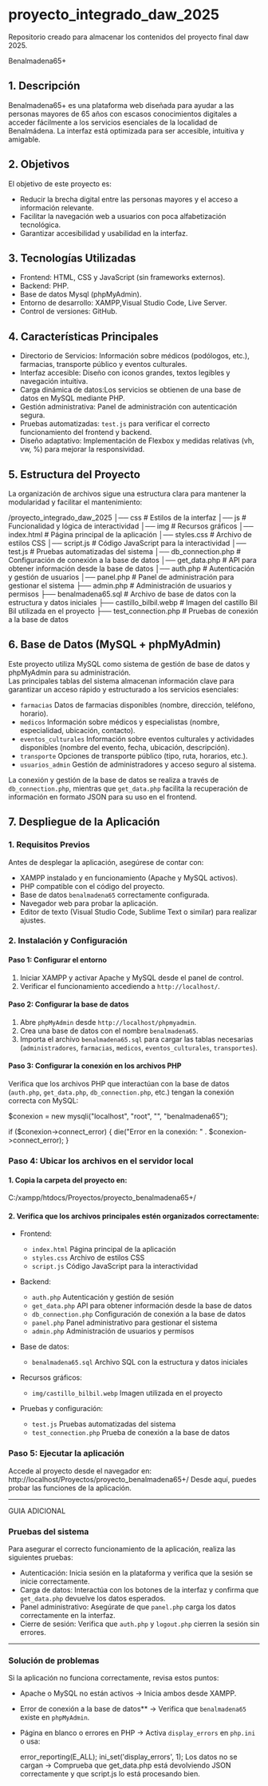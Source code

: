 # proyecto_integrado_daw_2025
Repositorio creado para almacenar los contenidos del proyecto final daw 2025.

Benalmadena65+

## 1. Descripción
Benalmadena65+ es una plataforma web diseñada para ayudar a las personas mayores de 65 años con escasos conocimientos digitales a acceder fácilmente a los servicios esenciales de la localidad de Benalmádena. 
La interfaz está optimizada para ser accesible, intuitiva y amigable.

## 2. Objetivos
El objetivo de este proyecto es:

- Reducir la brecha digital entre las personas mayores y el acceso a información relevante.
- Facilitar la navegación web a usuarios con poca alfabetización tecnológica.
- Garantizar accesibilidad y usabilidad en la interfaz.

## 3. Tecnologías Utilizadas
- Frontend: HTML, CSS y JavaScript (sin frameworks externos).
- Backend: PHP.
- Base de datos Mysql (phpMyAdmin).
- Entorno de desarrollo: XAMPP,Visual Studio Code, Live Server.
- Control de versiones: GitHub.

## 4. Características Principales
- Directorio de Servicios: Información sobre médicos (podólogos, etc.), farmacias, transporte público y eventos culturales.  
- Interfaz accesible: Diseño con iconos grandes, textos legibles y navegación intuitiva.  
- Carga dinámica de datos:Los servicios se obtienen de una base de datos en MySQL mediante PHP.  
- Gestión administrativa: Panel de administración con autenticación segura.  
- Pruebas automatizadas: `test.js` para verificar el correcto funcionamiento del frontend y backend.  
- Diseño adaptativo: Implementación de Flexbox y medidas relativas (vh, vw, %) para mejorar la responsividad.  

## 5. Estructura del Proyecto  
La organización de archivos sigue una estructura clara para mantener la modularidad y facilitar el mantenimiento:

/proyecto_integrado_daw_2025
│── css # Estilos de la interfaz 
│── js # Funcionalidad y lógica de interactividad 
│── img # Recursos gráficos 
│── index.html # Página principal de la aplicación 
│── styles.css # Archivo de estilos CSS
│── script.js # Código JavaScript para la interactividad
│── test.js # Pruebas automatizadas del sistema
│── db_connection.php # Configuración de conexión a la base de datos 
│── get_data.php # API para obtener información desde la base de datos
│── auth.php # Autenticación y gestión de usuarios
│── panel.php # Panel de administración para gestionar el sistema
├── admin.php # Administración de usuarios y permisos
├── benalmadena65.sql   # Archivo de base de datos con la estructura y datos iniciales
├── castillo_bilbil.webp # Imagen del castillo Bil Bil utilizada en el proyecto
├── test_connection.php # Pruebas de conexión a la base de datos

## 6. Base de Datos (MySQL + phpMyAdmin)  

Este proyecto utiliza MySQL como sistema de gestión de base de datos y phpMyAdmin para su administración.  
Las principales tablas del sistema almacenan información clave para garantizar un acceso rápido y estructurado a los servicios esenciales:  

- `farmacias`  Datos de farmacias disponibles (nombre, dirección, teléfono, horario).  
- `medicos`  Información sobre médicos y especialistas (nombre, especialidad, ubicación, contacto).  
- `eventos_culturales` Información sobre eventos culturales y actividades disponibles (nombre del evento, fecha, ubicación, descripción).  
- `transporte`  Opciones de transporte público (tipo, ruta, horarios, etc.).  
- `usuarios_admin`  Gestión de administradores y acceso seguro al sistema.  

La conexión y gestión de la base de datos se realiza a través de `db_connection.php`, mientras que `get_data.php` facilita la recuperación de información en formato JSON para su uso en el frontend.  

## 7. Despliegue de la Aplicación
   
### 1. Requisitos Previos
Antes de desplegar la aplicación, asegúrese de contar con:
- XAMPP instalado y en funcionamiento (Apache y MySQL activos).
- PHP compatible con el código del proyecto.
- Base de datos `benalmadena65` correctamente configurada.
- Navegador web para probar la aplicación.
- Editor de texto (Visual Studio Code, Sublime Text o similar) para realizar ajustes.

### 2. Instalación y Configuración
#### Paso 1: Configurar el entorno
1. Iniciar XAMPP y activar Apache y MySQL desde el panel de control.
2. Verificar el funcionamiento accediendo a `http://localhost/`.

#### Paso 2: Configurar la base de datos
1. Abre `phpMyAdmin` desde `http://localhost/phpmyadmin`.
2. Crea una base de datos con el nombre `benalmadena65`.
3. Importa el archivo `benalmadena65.sql` para cargar las tablas necesarias (`administradores`, `farmacias`, `medicos`, `eventos_culturales`, `transportes`).

#### Paso 3: Configurar la conexión en los archivos PHP
Verifica que los archivos PHP que interactúan con la base de datos (`auth.php`, `get_data.php`, `db_connection.php`, etc.) tengan la conexión correcta con MySQL:

$conexion = new mysqli("localhost", "root", "", "benalmadena65");

if ($conexion->connect_error) {
    die("Error en la conexión: " . $conexion->connect_error);
}

### Paso 4: Ubicar los archivos en el servidor local
#### 1. Copia la carpeta del proyecto en:
C:/xampp/htdocs/Proyectos/proyecto_benalmadena65+/

#### 2. Verifica que los archivos principales estén organizados correctamente:
- Frontend:
  - `index.html`  Página principal de la aplicación  
  - `styles.css`  Archivo de estilos CSS  
  - `script.js`  Código JavaScript para la interactividad  

- Backend:  
  - `auth.php`  Autenticación y gestión de sesión  
  - `get_data.php`  API para obtener información desde la base de datos  
  - `db_connection.php`  Configuración de conexión a la base de datos  
  - `panel.php`  Panel administrativo para gestionar el sistema  
  - `admin.php`  Administración de usuarios y permisos  

- Base de datos: 
  - `benalmadena65.sql`  Archivo SQL con la estructura y datos iniciales  

- Recursos gráficos:
  - `img/castillo_bilbil.webp`  Imagen utilizada en el proyecto  

- Pruebas y configuración:  
  - `test.js`  Pruebas automatizadas del sistema  
  - `test_connection.php`  Prueba de conexión a la base de datos  


### Paso 5: Ejecutar la aplicación
Accede al proyecto desde el navegador en:
http://localhost/Proyectos/proyecto_benalmadena65+/
Desde aquí, puedes probar las funciones de la aplicación.

---
GUIA ADICIONAL
### Pruebas del sistema
Para asegurar el correcto funcionamiento de la aplicación, realiza las siguientes pruebas:
- Autenticación: Inicia sesión en la plataforma y verifica que la sesión se inicie correctamente.
- Carga de datos: Interactúa con los botones de la interfaz y confirma que `get_data.php` devuelve los datos esperados.
- Panel administrativo: Asegúrate de que `panel.php` carga los datos correctamente en la interfaz.
- Cierre de sesión: Verifica que `auth.php` y `logout.php` cierren la sesión sin errores.

---

### Solución de problemas
Si la aplicación no funciona correctamente, revisa estos puntos:
- Apache o MySQL no están activos → Inicia ambos desde XAMPP.
- Error de conexión a la base de datos** → Verifica que `benalmadena65` existe en `phpMyAdmin`.
- Página en blanco o errores en PHP → Activa `display_errors` en `php.ini` o usa:
 
  error_reporting(E_ALL);
  ini_set('display_errors', 1);
Los datos no se cargan → Comprueba que get_data.php está devolviendo JSON correctamente y que script.js lo está procesando bien.
